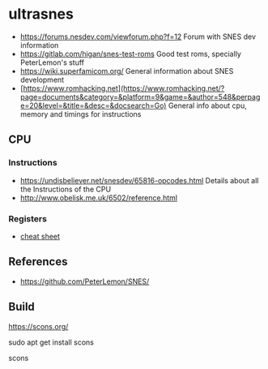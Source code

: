 # ultrasnes

* https://forums.nesdev.com/viewforum.php?f=12 Forum with SNES dev information
* https://gitlab.com/higan/snes-test-roms Good test roms, specially PeterLemon's stuff
* https://wiki.superfamicom.org/ General information about SNES development
* [https://www.romhacking.net](https://www.romhacking.net/?page=documents&category=&platform=9&game=&author=548&perpage=20&level=&title=&desc=&docsearch=Go) General info about cpu, memory and timings for instructions

## CPU

### Instructions

* https://undisbeliever.net/snesdev/65816-opcodes.html Details about all the Instructions of the CPU
* http://www.obelisk.me.uk/6502/reference.html

### Registers
* [cheat sheet](https://undisbeliever.net/snesdev/registers/cheatsheet.html)

## References

* https://github.com/PeterLemon/SNES/


## Build

https://scons.org/

sudo apt get install scons

scons